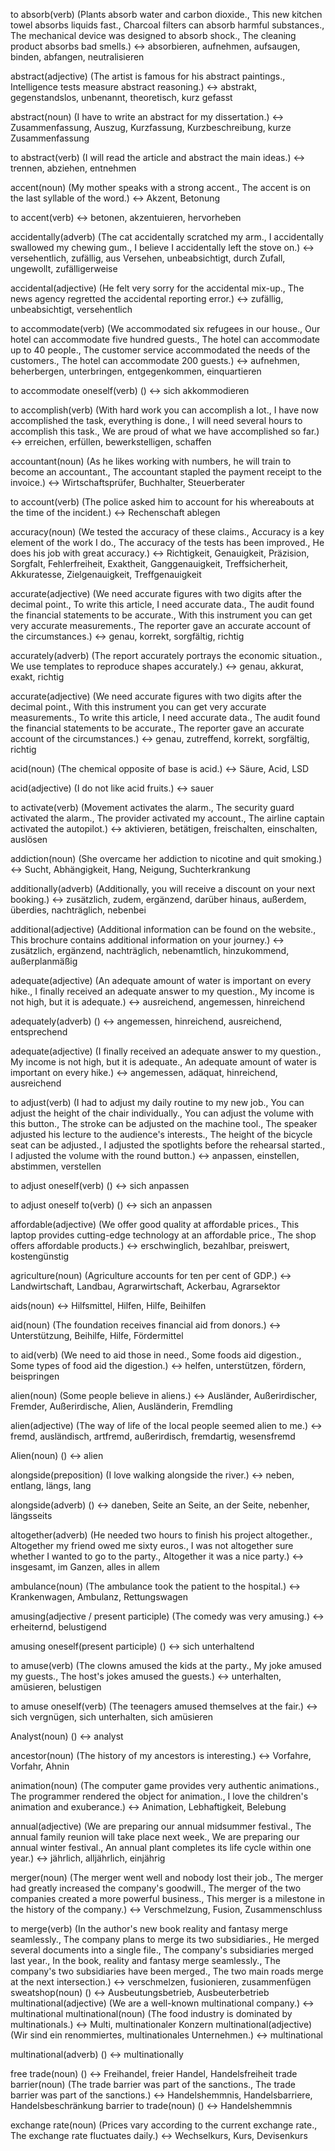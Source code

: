 
to absorb(verb) (Plants absorb water and carbon dioxide., This new kitchen towel absorbs liquids fast., Charcoal filters can absorb harmful substances., The mechanical device was designed to absorb shock., The cleaning product absorbs bad smells.) <-> absorbieren, aufnehmen, aufsaugen, binden, abfangen, neutralisieren
<!--SR:!2024-09-20,4,294!2024-09-20,4,282-->
abstract(adjective) (The artist is famous for his abstract paintings., Intelligence tests measure abstract reasoning.) <-> abstrakt, gegenstandslos, unbenannt, theoretisch, kurz gefasst
<!--SR:!2024-09-19,4,270!2024-09-20,4,282-->
abstract(noun) (I have to write an abstract for my dissertation.) <-> Zusammenfassung, Auszug, Kurzfassung, Kurzbeschreibung, kurze Zusammenfassung
<!--SR:!2024-09-19,4,270!2024-09-20,4,282-->
to abstract(verb) (I will read the article and abstract the main ideas.) <-> trennen, abziehen, entnehmen
<!--SR:!2024-09-19,3,250!2024-09-21,4,296-->
accent(noun) (My mother speaks with a strong accent., The accent is on the last syllable of the word.) <-> Akzent, Betonung
<!--SR:!2024-09-20,4,282!2024-09-19,4,270-->
to accent(verb) <-> betonen, akzentuieren, hervorheben
<!--SR:!2024-09-20,4,282!2024-09-19,4,279-->
accidentally(adverb) (The cat accidentally scratched my arm., I accidentally swallowed my chewing gum., I believe I accidentally left the stove on.) <-> versehentlich, zufällig, aus Versehen, unbeabsichtigt, durch Zufall, ungewollt, zufälligerweise
<!--SR:!2024-09-20,4,282!2024-09-19,4,270-->
accidental(adjective) (He felt very sorry for the accidental mix-up., The news agency regretted the accidental reporting error.) <-> zufällig, unbeabsichtigt, versehentlich
<!--SR:!2024-09-20,4,282!2024-09-19,4,270-->
to accommodate(verb) (We accommodated six refugees in our house., Our hotel can accommodate five hundred guests., The hotel can accommodate up to 40 people., The customer service accommodated the needs of the customers., The hotel can accommodate 200 guests.) <-> aufnehmen, beherbergen, unterbringen, entgegenkommen, einquartieren
<!--SR:!2024-09-18,3,250!2024-09-20,4,282-->
to accommodate oneself(verb) () <-> sich akkommodieren
<!--SR:!2024-09-18,3,250!2024-09-20,3,262-->
to accomplish(verb) (With hard work you can accomplish a lot., I have now accomplished the task, everything is done., I will need several hours to accomplish this task., We are proud of what we have accomplished so far.) <-> erreichen, erfüllen, bewerkstelligen, schaffen
<!--SR:!2024-09-18,3,250!2024-09-20,4,282-->
accountant(noun) (As he likes working with numbers, he will train to become an accountant., The accountant stapled the payment receipt to the invoice.) <-> Wirtschaftsprüfer, Buchhalter, Steuerberater
<!--SR:!2024-09-19,3,259!2024-09-18,1,256-->
to account(verb) (The police asked him to account for his whereabouts at the time of the incident.) <-> Rechenschaft ablegen
<!--SR:!2024-09-20,4,282!2024-09-18,3,259-->
accuracy(noun) (We tested the accuracy of these claims., Accuracy is a key element of the work I do., The accuracy of the tests has been improved., He does his job with great accuracy.) <-> Richtigkeit, Genauigkeit, Präzision, Sorgfalt, Fehlerfreiheit, Exaktheit, Ganggenauigkeit, Treffsicherheit, Akkuratesse, Zielgenauigkeit, Treffgenauigkeit
<!--SR:!2024-09-20,4,282!2024-09-19,4,270-->
accurate(adjective) (We need accurate figures with two digits after the decimal point., To write this article, I need accurate data., The audit found the financial statements to be accurate., With this instrument you can get very accurate measurements., The reporter gave an accurate account of the circumstances.) <-> genau, korrekt, sorgfältig, richtig
<!--SR:!2024-09-19,4,279!2024-09-20,4,282-->
accurately(adverb) (The report accurately portrays the economic situation., We use templates to reproduce shapes accurately.) <-> genau, akkurat, exakt, richtig
<!--SR:!2024-09-19,4,279!2024-09-20,4,282-->
accurate(adjective) (We need accurate figures with two digits after the decimal point., With this instrument you can get very accurate measurements., To write this article, I need accurate data., The audit found the financial statements to be accurate., The reporter gave an accurate account of the circumstances.) <-> genau, zutreffend, korrekt, sorgfältig, richtig
<!--SR:!2024-09-19,4,279!2024-09-20,4,294-->
acid(noun) (The chemical opposite of base is acid.) <-> Säure, Acid, LSD
<!--SR:!2024-09-20,4,282!2024-09-19,4,270-->
acid(adjective) (I do not like acid fruits.) <-> sauer
<!--SR:!2024-09-20,4,294!2024-09-19,4,279-->


to activate(verb) (Movement activates the alarm., The security guard activated the alarm., The provider activated my account., The airline captain activated the autopilot.) <-> aktivieren, betätigen, freischalten, einschalten, auslösen
<!--SR:!2024-09-20,4,282!2024-09-19,4,270-->
addiction(noun) (She overcame her addiction to nicotine and quit smoking.) <-> Sucht, Abhängigkeit, Hang, Neigung, Suchterkrankung
<!--SR:!2024-09-20,4,282!2024-09-19,4,270-->
additionally(adverb) (Additionally, you will receive a discount on your next booking.) <-> zusätzlich, zudem, ergänzend, darüber hinaus, außerdem, überdies, nachträglich, nebenbei
<!--SR:!2024-09-19,4,279!2024-09-20,4,282-->
additional(adjective) (Additional information can be found on the website., This brochure contains additional information on your journey.) <-> zusätzlich, ergänzend, nachträglich, nebenamtlich, hinzukommend, außerplanmäßig
<!--SR:!2024-09-19,4,270!2024-09-20,4,282-->
adequate(adjective) (An adequate amount of water is important on every hike., I finally received an adequate answer to my question., My income is not high, but it is adequate.) <-> ausreichend, angemessen, hinreichend
<!--SR:!2024-09-18,3,250!2024-09-20,4,282-->
adequately(adverb) () <-> angemessen, hinreichend, ausreichend, entsprechend
<!--SR:!2024-09-20,4,282!2024-09-21,4,297-->
adequate(adjective) (I finally received an adequate answer to my question., My income is not high, but it is adequate., An adequate amount of water is important on every hike.) <-> angemessen, adäquat, hinreichend, ausreichend
<!--SR:!2024-09-20,4,282!2024-09-21,4,296-->
to adjust(verb) (I had to adjust my daily routine to my new job., You can adjust the height of the chair individually., You can adjust the volume with this button., The stroke can be adjusted on the machine tool., The speaker adjusted his lecture to the audience's interests., The height of the bicycle seat can be adjusted., I adjusted the spotlights before the rehearsal started., I adjusted the volume with the round button.) <-> anpassen, einstellen, abstimmen, verstellen
<!--SR:!2024-09-20,4,282!2024-09-21,4,297-->
to adjust oneself(verb) () <-> sich anpassen
<!--SR:!2000-01-01,1,250!2024-09-20,3,262-->
to adjust oneself to(verb) () <-> sich an anpassen
<!--SR:!2024-09-21,4,299!2024-09-20,3,262-->
affordable(adjective) (We offer good quality at affordable prices., This laptop provides cutting-edge technology at an affordable price., The shop offers affordable products.) <-> erschwinglich, bezahlbar, preiswert, kostengünstig
<!--SR:!2024-09-21,4,297!2024-09-20,4,282-->
agriculture(noun) (Agriculture accounts for ten per cent of GDP.) <-> Landwirtschaft, Landbau, Agrarwirtschaft, Ackerbau, Agrarsektor
<!--SR:!2024-09-21,4,297!2024-09-20,4,282-->
aids(noun) <-> Hilfsmittel, Hilfen, Hilfe, Beihilfen
<!--SR:!2024-09-21,4,297!2024-09-20,4,282-->
aid(noun) (The foundation receives financial aid from donors.) <-> Unterstützung, Beihilfe, Hilfe, Fördermittel
<!--SR:!2024-09-20,4,282!2024-09-21,4,297-->
to aid(verb) (We need to aid those in need., Some foods aid digestion., Some types of food aid the digestion.) <-> helfen, unterstützen, fördern, beispringen
<!--SR:!2000-01-01,1,250!2024-09-20,3,262-->
alien(noun) (Some people believe in aliens.) <-> Ausländer, Außerirdischer, Fremder, Außerirdische, Alien, Ausländerin, Fremdling
<!--SR:!2024-09-21,4,297!2024-09-20,4,282-->
alien(adjective) (The way of life of the local people seemed alien to me.) <-> fremd, ausländisch, artfremd, außerirdisch, fremdartig, wesensfremd
<!--SR:!2024-09-20,4,282!2024-09-21,4,297-->
Alien(noun) () <-> alien
<!--SR:!2024-09-20,4,282!2024-09-21,4,297-->
alongside(preposition) (I love walking alongside the river.) <-> neben, entlang, längs, lang
<!--SR:!2024-09-20,4,282!2024-09-20,3,276-->
alongside(adverb) () <-> daneben, Seite an Seite, an der Seite, nebenher, längsseits
<!--SR:!2024-09-19,3,262!2024-09-21,4,297-->
altogether(adverb) (He needed two hours to finish his project altogether., Altogether my friend owed me sixty euros., I was not altogether sure whether I wanted to go to the party., Altogether it was a nice party.) <-> insgesamt, im Ganzen, alles in allem
<!--SR:!2024-09-20,4,282!2024-09-21,4,296-->
ambulance(noun) (The ambulance took the patient to the hospital.) <-> Krankenwagen, Ambulanz, Rettungswagen
<!--SR:!2024-09-21,4,296!2024-09-20,4,282-->
amusing(adjective / present participle) (The comedy was very amusing.) <-> erheiternd, belustigend
<!--SR:!2024-09-18,1,256!2024-09-20,4,282-->
amusing oneself(present participle) () <-> sich unterhaltend
<!--SR:!2024-09-19,3,262!2024-09-21,4,297-->
to amuse(verb) (The clowns amused the kids at the party., My joke amused my guests., The host's jokes amused the guests.) <-> unterhalten, amüsieren, belustigen
<!--SR:!2024-09-21,4,297!2024-09-19,3,262-->
to amuse oneself(verb) (The teenagers amused themselves at the fair.) <-> sich vergnügen, sich unterhalten, sich amüsieren
<!--SR:!2024-09-20,3,277!2024-09-20,4,282-->
Analyst(noun) () <-> analyst
<!--SR:!2024-09-20,4,282!2024-09-21,4,297-->
ancestor(noun) (The history of my ancestors is interesting.) <-> Vorfahre, Vorfahr, Ahnin
<!--SR:!2024-09-21,4,297!2024-09-20,4,282-->
animation(noun) (The computer game provides very authentic animations., The programmer rendered the object for animation., I love the children's animation and exuberance.) <-> Animation, Lebhaftigkeit, Belebung
<!--SR:!2024-09-18,1,257!2024-09-19,3,262-->
annual(adjective) (We are preparing our annual midsummer festival., The annual family reunion will take place next week., We are preparing our annual winter festival., An annual plant completes its life cycle within one year.) <-> jährlich, alljährlich, einjährig
<!--SR:!2000-01-01,1,250!2024-09-21,4,299-->

merger(noun) (The merger went well and nobody lost their job., The merger had greatly increased the company's goodwill., The merger of the two companies created a more powerful business., This merger is a milestone in the history of the company.) <-> Verschmelzung, Fusion, Zusammenschluss
<!--SR:!2024-09-20,3,279!2000-01-01,1,250-->
to merge(verb) (In the author's new book reality and fantasy merge seamlessly., The company plans to merge its two subsidiaries., He merged several documents into a single file., The company's subsidiaries merged last year., In the book, reality and fantasy merge seamlessly., The company's two subsidiaries have been merged., The two main roads merge at the next intersection.) <-> verschmelzen, fusionieren, zusammenfügen 
sweatshop(noun) () <-> Ausbeutungsbetrieb, Ausbeuterbetrieb 
multinational(adjective) (We are a well-known multinational company.) <-> multinational 
multinational(noun) (The food industry is dominated by multinationals.) <-> Multi, multinationaler Konzern 
multinational(adjective) (Wir sind ein renommiertes, multinationales Unternehmen.) <-> multinational
<!--SR:!2024-09-21,4,299!2000-01-01,1,250-->
multinational(adverb) () <-> multinationally
<!--SR:!2024-09-21,4,299!2000-01-01,1,250-->
free trade(noun) () <-> Freihandel, freier Handel, Handelsfreiheit 
trade barrier(noun) (The trade barrier was part of the sanctions., The trade barrier was part of the sanctions.) <-> Handelshemmnis, Handelsbarriere, Handelsbeschränkung 
barrier to trade(noun) () <-> Handelshemmnis
<!--SR:!2000-01-01,1,250!2024-09-18,1,259-->
exchange rate(noun) (Prices vary according to the current exchange rate., The exchange rate fluctuates daily.) <-> Wechselkurs, Kurs, Devisenkurs 
